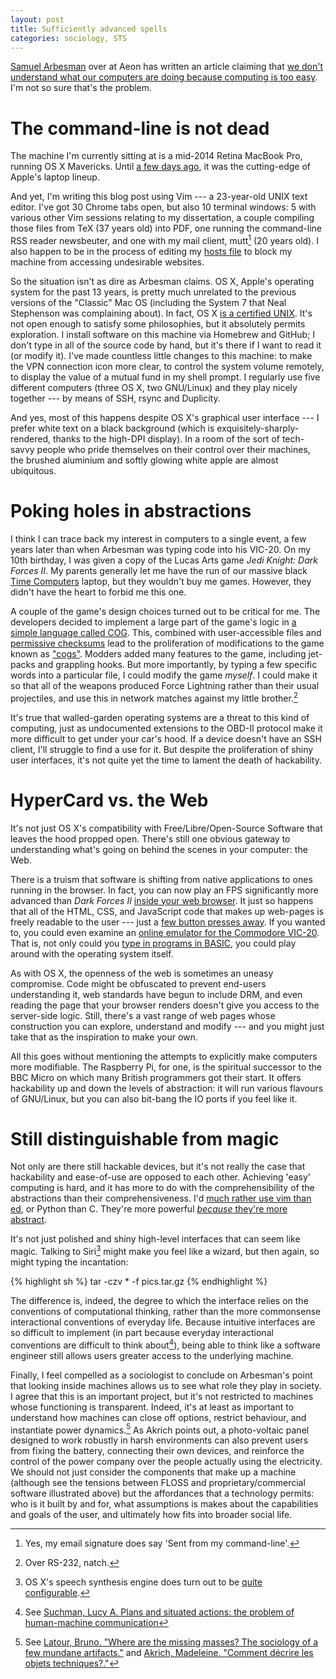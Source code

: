 ```yaml
---
layout: post
title: Sufficiently advanced spells
categories: sociology, STS
---
```


[Samuel Arbesman](https://twitter.com/arbesman) over at Aeon has written an article claiming that [we don't understand what our computers are doing because computing is too easy](http://aeon.co/magazine/technology/computing-is-too-easy/). I'm not so sure that's the problem.


# The command-line is not dead

The machine I'm currently sitting at is a mid-2014 Retina MacBook Pro, running OS&nbsp;X Mavericks. Until [a few days ago](http://www.macrumors.com/2015/03/09/apple-new-macbook-2015/), it was the cutting-edge of Apple's laptop lineup. 

And yet, I'm writing this blog post using Vim --- a 23-year-old UNIX text editor. I've got 30 Chrome tabs open, but also 10 terminal windows: 5 with various other Vim sessions relating to my dissertation, a couple compiling those files from TeX (37 years old) into PDF, one running the command-line RSS reader newsbeuter, and one with my mail client, mutt[^signature] (20 years old). I also happen to be in the process of editing my [hosts file](https://en.wikipedia.org/wiki/Hosts_(file)) to block my machine from accessing undesirable websites.

So the situation isn't as dire as Arbesman claims. OS&nbsp;X, Apple's operating system for the past 13 years, is pretty much unrelated to the previous versions of the "Classic" Mac OS (including the System 7 that Neal Stephenson was complaining about). In fact, OS&nbsp;X [is a certified UNIX](http://www.opengroup.org/openbrand/register/brand3602.htm). It's not open enough to satisfy some philosophies, but it absolutely permits exploration. I install software on this machine via Homebrew and GitHub; I don't type in all of the source code by hand, but it's there if I want to read it (or modify it). I've made countless little changes to this machine: to make the VPN connection icon more clear, to control the system volume remotely, to display the value of a mutual fund in my shell prompt. I regularly use five different computers (three OS&nbsp;X, two GNU/Linux) and they play nicely together --- by means of SSH, rsync and Duplicity. 

And yes, most of this happens despite OS&nbsp;X's graphical user interface --- I prefer white text on a black background (which is exquisitely-sharply-rendered, thanks to the high-DPI display). In a room of the sort of tech-savvy people who pride themselves on their control over their machines, the brushed aluminium and softly glowing white apple are almost ubiquitous.

# Poking holes in abstractions

I think I can trace back my interest in computers to a single event, a few years later than when Arbesman was typing code into his VIC-20. On my 10th birthday, I was given a copy of the Lucas Arts game *Jedi Knight: Dark Forces II*. My parents generally let me have the run of our massive black [Time Computers](https://en.wikipedia.org/wiki/Granville_Technology_Group) laptop, but they wouldn't buy me games. However, they didn't have the heart to forbid me this one.

A couple of the game's design choices turned out to be critical for me. The developers decided to implement a large part of the game's logic in [a simple language called COG](http://www.gamasutra.com/view/feature/3233/adding_languages_to_game_engines.php). This, combined with user-accessible files and [permissive checksums](http://starwars.wikia.com/wiki/Star_Wars:_Jedi_Knight:_Dark_Forces_II#Multiplayer) lead to the proliferation of modifications to the game known as ["cogs"](http://www.inside3d.com/jk/cog12.shtml). Modders added many features to the game, including jet-packs and grappling hooks. But more importantly, by typing a few specific words into a particular file, I could modify the game *myself*. I could make it so that all of the weapons produced Force Lightning rather than their usual projectiles, and use this in network matches against my little brother.[^network]

It's true that walled-garden operating systems are a threat to this kind of computing, just as undocumented extensions to the OBD-II protocol make it more difficult to get under your car's hood. If a device doesn't have an SSH client, I'll struggle to find a use for it. But despite the proliferation of shiny user interfaces, it's not quite yet the time to lament the death of hackability.

# HyperCard vs. the Web

It's not just OS&nbsp;X's compatibility with Free/Libre/Open-Source Software that leaves the hood propped open. There's still one obvious gateway to understanding what's going on behind the scenes in your computer: the Web.

There is a truism that software is shifting from native applications to ones running in the browser. In fact, you can now play an FPS significantly more advanced than *Dark Forces II* [inside your web browser](http://www.tomshardware.com/news/Firefox-WebGL-BananaBread-HTML5-FPS,17241.html). It just so happens that all of the HTML, CSS, and JavaScript code that makes up web-pages is freely readable to the user --- just a [few button presses away](https://developer.chrome.com/devtools/docs/console). If you wanted to, you could even examine an [online emulator for the Commodore VIC-20](http://www.mdawson.net/vic20chrome/vic20.php). That is, not only could you [type in programs in BASIC](https://ia801603.us.archive.org/zipview.php?zip=/28/items/Commodore_VIC20_TOSEC_2012_04_23/Commodore_VIC20_TOSEC_2012_04_23.zip), you could play around with the operating system itself.

As with OS&nbsp;X, the openness of the web is sometimes an uneasy compromise. Code might be obfuscated to prevent end-users understanding it, web standards have begun to include DRM, and even reading the page that your browser renders doesn't give you access to the server-side logic. Still, there's a vast range of web pages whose construction you can explore, understand and modify --- and you might just take that as the inspiration to make your own.

All this goes without mentioning the attempts to explicitly make computers more modifiable. The Raspberry Pi, for one, is the spiritual successor to the BBC Micro on which many British programmers got their start. It offers hackability up and down the levels of abstraction: it will run various flavours of GNU/Linux, but you can also bit-bang the IO ports if you feel like it.

# Still distinguishable from magic

Not only are there still hackable devices, but it's not really the case that hackability and ease-of-use are opposed to each other.  Achieving 'easy' computing is hard, and it has more to do with the comprehensibility of the abstractions than their comprehensiveness. I'd [much rather use vim than ed](https://xkcd.com/378/), or Python than C. They're more powerful [*because* they're more abstract](http://www.paulgraham.com/avg.html).

It's not just polished and shiny high-level interfaces that can seem like magic. Talking to Siri[^speech] might make you feel like a wizard, but then again, so might typing the incantation:

{% highlight sh %}
tar -czv * -f pics.tar.gz
{% endhighlight %}

The difference is, indeed, the degree to which the interface relies on the conventions of computational thinking, rather than the more commonsense interactional conventions of everyday life. Because intuitive interfaces are so difficult to implement (in part because everyday interactional conventions are difficult to think about[^Suchman]), being able to think like a software engineer still allows users greater access to the underlying machine.

Finally, I feel compelled as a sociologist to conclude on Arbesman's point that looking inside machines allows us to see what role they play in society. I agree that this is an important project, but it's not restricted to machines whose functioning is transparent. Indeed, it's at least as important to understand how machines can close off options, restrict behaviour, and instantiate power dynamics.[^ANT] As Akrich points out, a photo-voltaic panel designed to work robustly in harsh environments can also prevent users from fixing the battery, connecting their own devices, and reinforce the control of the power company over the people actually using the electricity. We should not just consider the components that make up a machine (although see the tensions between FLOSS and proprietary/commercial software illustrated above) but the affordances that a technology permits: who is it built by and for, what assumptions is makes about the capabilities and goals of the user, and ultimately how fits into broader social life.

[^signature]: Yes, my email signature does say 'Sent from my command-line'.
[^network]: Over RS-232, natch.
[^ANT]: See [Latour, Bruno. "Where are the missing masses? The sociology of a few mundane artifacts."](http://www.bruno-latour.fr/sites/default/files/50-MISSING-MASSES-GB.pdf) and [Akrich, Madeleine. "Comment décrire les objets techniques?."](https://halshs.archives-ouvertes.fr/halshs-00005830/)
[^speech]: OS&nbsp;X's speech synthesis engine does turn out to be [quite configurable](/hackny-hackathon-winner).
[^Suchman]: See [Suchman, Lucy A. Plans and situated actions: the problem of human-machine communication](https://books.google.com/books?id=AJ_eBJtHxmsC&lpg=PR7&ots=KqIqnJHJGO&dq=plans%20and%20situated%20action&lr&pg=PR7#v=onepage&q=plans%20and%20situated%20action&f=false)
